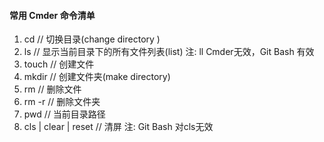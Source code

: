 #### 常用 Cmder 命令清单

1. cd  // 切换目录(change directory )
2. ls // 显示当前目录下的所有文件列表(list) 注: ll Cmder无效，Git Bash 有效
3. touch  // 创建文件
4. mkdir  // 创建文件夹(make directory)
5. rm // 删除文件
6. rm -r // 删除文件夹
7. pwd // 当前目录路径
8. cls | clear | reset  // 清屏  注: Git Bash 对cls无效
